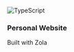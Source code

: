 ![TypeScript](https://img.shields.io/badge/typescript-%23007ACC.svg?style=for-the-badge&logo=typescript&logoColor=white)

### Personal Website

Built with Zola
